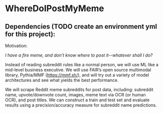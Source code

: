 # WhereDoIPostMyMeme

Dependencies (TODO create an environment yml for this project):
- 

Motivation:

*I have a fire meme, and don’t know where to post it--whatever shall I do?*

Instead of reading subreddit rules like a normal person, we will use ML like a mid-level business executive. We will use FAIR’s open source multimodal library, Pythia/MMF (https://mmf.sh/), and will try out a variety of model architectures and see what yields the best performance. 

We will scrape Reddit meme subreddits for post data, including:  subreddit name, upvote/downvote count, images, meme text via OCR (or human OCR), and post titles. We can construct a train and test set and evaluate results using a precision/accuracy measure for subreddit name predictions.
